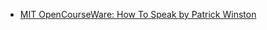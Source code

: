 <!-- # Posts-->

<!-- ## Communication -->

- [MIT OpenCourseWare: How To Speak by Patrick Winston](https://www.youtube.com/watch?v=Unzc731iCUY&t=226s)



